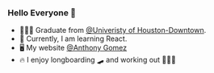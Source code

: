 ### Hello Everyone 👋





- 👨🏻‍🎓 Graduate from [@Univeristy of Houston-Downtown](https://www.uhd.edu/Pages/home.aspx).
- 🧰 Currently, I am learning React.
- 🖥 My website [@Anthony Gomez](https://anthonygomezio.netlify.app/)
- 🔥 I enjoy longboarding 🛹 and working out 🏋🏻‍♀️



